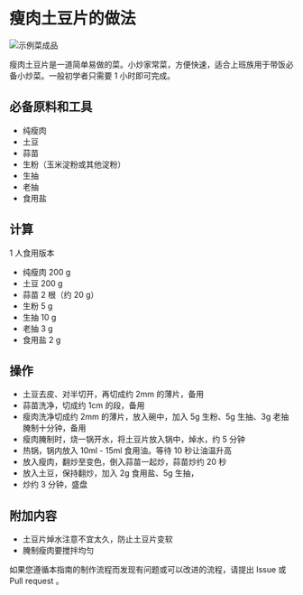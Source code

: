 # 瘦肉土豆片的做法

![示例菜成品](./瘦肉土豆片.jpg)

瘦肉土豆片是一道简单易做的菜。小炒家常菜，方便快速，适合上班族用于带饭必备小炒菜。一般初学者只需要 1 小时即可完成。

## 必备原料和工具

- 纯瘦肉
- 土豆
- 蒜苗
- 生粉（玉米淀粉或其他淀粉）
- 生抽
- 老抽
- 食用盐

## 计算

1 人食用版本

- 纯瘦肉 200 g
- 土豆 200 g
- 蒜苗 2 根（约 20 g）
- 生粉 5 g
- 生抽 10 g
- 老抽 3 g
- 食用盐 2 g

## 操作

- 土豆去皮、对半切开，再切成约 2mm 的薄片，备用
- 蒜苗洗净，切成约 1cm 的段，备用
- 瘦肉洗净切成约 2mm 的薄片，放入碗中，加入 5g 生粉、5g 生抽、3g 老抽腌制十分钟，备用
- 瘦肉腌制时，烧一锅开水，将土豆片放入锅中，焯水，约 5 分钟
- 热锅，锅内放入 10ml - 15ml 食用油。等待 10 秒让油温升高
- 放入瘦肉，翻炒至变色，倒入蒜苗一起炒，蒜苗炒约 20 秒
- 放入土豆，保持翻炒，加入 2g 食用盐、5g 生抽，
- 炒约 3 分钟，盛盘

## 附加内容

- 土豆片焯水注意不宜太久，防止土豆片变软
- 腌制瘦肉要搅拌均匀

如果您遵循本指南的制作流程而发现有问题或可以改进的流程，请提出 Issue 或 Pull request 。
